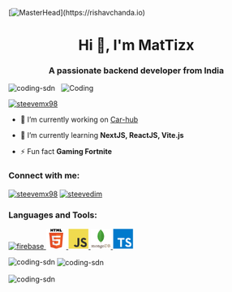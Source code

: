 [![MasterHead]([https://1.bp.blogspot.com/-7A4WynwLsM...](https://www.youtube.com/redirect?event=video_description&redir_token=QUFFLUhqa20zeDFLdGVRVGtOaUN0ald0TnUyT3JNSjlnUXxBQ3Jtc0trVHBmbm5Kd0hUYVQzVnd1ZV8wcG9XMnpIdlF2TktYNmNpOUQtLU55RzA4NElNeWJuMUUwVHEySFpxekNJbVFXMjlCQnhyWDN4ZXR3TlBEWmhJR1FRWnRVX1dMeGp6ejF4RUs1MUExbk5oWHhRZ2gwMA&q=https%3A%2F%2F1.bp.blogspot.com%2F-7A4WynwLsMw%2FXbBpCXG8fHI%2FAAAAAAAAMt4%2FuOa1bpLskYgrwGbllhSu2SDj_Mig8SXJQCLcBGAsYHQ%2Fs1600%2F2000_600px.gif&v=G-EGDH50hGE))](https://rishavchanda.io)
<h1 align="center">Hi 👋, I'm MatTizx</h1>
<h3 align="center">A passionate backend developer from India</h3>
<img align='right' alt="Coding" width="400" src="[[https://www.google.com/url?sa=i&url=https%3A%2F%2Fgithub.com%2Frudrabarad%2FGifs&psig=AOvVaw2DTphrwya_F8kAIz68DzX3&ust=1701561469665000&source=images&cd=vfe&opi=89978449&ved=0CBEQjRxqFwoTCJCOx8u474IDFQAAAAAdAAAAABAE](https://www.google.com/url?sa=i&url=https%3A%2F%2Fgithub.com%2Frudrabarad%2FGifs&psig=AOvVaw2DTphrwya_F8kAIz68DzX3&ust=1701561469665000&source=images&cd=vfe&opi=89978449&ved=0CBEQjRxqFwoTCJCOx8u474IDFQAAAAAdAAAAABAE)](https://www.youtube.com/redirect?event=video_description&redir_token=QUFFLUhqa1RKRHhmRnVNc0dzUThnY0ZJX25zOWM1VjgtUXxBQ3Jtc0ttSWNxQnlLaUZLaDZIR2k4Wkp4QnM1a2trSlRRYW9STDFKRUhWOXgyRE93RmZXdWx2ZjAwS3VtM2xwOFBtZVBXVkZQa0hzM290MDZqRE5ZN20xenRJUEUtYmliNUZ4eENJd2lqSFhxREpqdGo5ZFRfaw&q=https%3A%2F%2Fcdn.dribbble.com%2Fusers%2F1162077%2Fscreenshots%2F3848914%2Fprogrammer.gif&v=G-EGDH50hGE)">

<p align="left"> <img src="https://komarev.com/ghpvc/?username=coding-sdn&label=Profile%20views&color=0e75b6&style=flat" alt="coding-sdn" /> </p>

<p align="left"> <a href="https://twitter.com/steevemx98" target="blank"><img src="https://img.shields.io/twitter/follow/steevemx98?logo=twitter&style=for-the-badge" alt="steevemx98" /></a> </p>

- 🔭 I’m currently working on [Car-hub](carhub-two.netlify.app)

- 🌱 I’m currently learning **NextJS, ReactJS, Vite.js**

- ⚡ Fun fact **Gaming Fortnite**

<h3 align="left">Connect with me:</h3>
<p align="left">
<a href="https://twitter.com/steevemx98" target="blank"><img align="center" src="https://raw.githubusercontent.com/rahuldkjain/github-profile-readme-generator/master/src/images/icons/Social/twitter.svg" alt="steevemx98" height="30" width="40" /></a>
<a href="https://instagram.com/steevedim" target="blank"><img align="center" src="https://raw.githubusercontent.com/rahuldkjain/github-profile-readme-generator/master/src/images/icons/Social/instagram.svg" alt="steevedim" height="30" width="40" /></a>
</p>

<h3 align="left">Languages and Tools:</h3>
<p align="left"> <a href="https://firebase.google.com/" target="_blank" rel="noreferrer"> <img src="https://www.vectorlogo.zone/logos/firebase/firebase-icon.svg" alt="firebase" width="40" height="40"/> </a> <a href="https://www.w3.org/html/" target="_blank" rel="noreferrer"> <img src="https://raw.githubusercontent.com/devicons/devicon/master/icons/html5/html5-original-wordmark.svg" alt="html5" width="40" height="40"/> </a> <a href="https://developer.mozilla.org/en-US/docs/Web/JavaScript" target="_blank" rel="noreferrer"> <img src="https://raw.githubusercontent.com/devicons/devicon/master/icons/javascript/javascript-original.svg" alt="javascript" width="40" height="40"/> </a> <a href="https://www.mongodb.com/" target="_blank" rel="noreferrer"> <img src="https://raw.githubusercontent.com/devicons/devicon/master/icons/mongodb/mongodb-original-wordmark.svg" alt="mongodb" width="40" height="40"/> </a> <a href="https://www.typescriptlang.org/" target="_blank" rel="noreferrer"> <img src="https://raw.githubusercontent.com/devicons/devicon/master/icons/typescript/typescript-original.svg" alt="typescript" width="40" height="40"/> </a> </p>

<p><img align="left" src="https://github-readme-stats.vercel.app/api/top-langs?username=coding-sdn&show_icons=true&locale=en&layout=compact" alt="coding-sdn" /></p>

<p>&nbsp;<img align="center" src="https://github-readme-stats.vercel.app/api?username=coding-sdn&show_icons=true&locale=en" alt="coding-sdn" /></p>

<p><img align="center" src="https://github-readme-streak-stats.herokuapp.com/?user=coding-sdn&" alt="coding-sdn" /></p>
